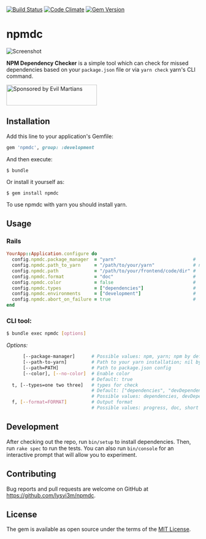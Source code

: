 [![Build Status](https://travis-ci.org/lysyi3m/npmdc.svg?branch=master)](https://travis-ci.org/lysyi3m/npmdc)
[![Code Climate](https://codeclimate.com/github/lysyi3m/npmdc/badges/gpa.svg)](https://codeclimate.com/github/lysyi3m/npmdc)
[![Gem Version](https://badge.fury.io/rb/npmdc.svg)](https://badge.fury.io/rb/npmdc)

npmdc
=========

![Screenshot](https://lysyi3m-pluto.s3.amazonaws.com/dropshare/Снимок-экрана-2016-12-06-в-10.27.02.png)


**NPM Dependency Checker** is a simple tool which can check for missed dependencies based on your `package.json` file or via `yarn check` yarn's CLI command.


<a href="https://evilmartians.com/?utm_source=npmdc">
  <img src="https://evilmartians.com/badges/sponsored-by-evil-martians.svg" alt="Sponsored by Evil Martians" width="236" height="54">
</a>

## Installation

Add this line to your application's Gemfile:

```ruby
gem 'npmdc', group: :development
```

And then execute:

    $ bundle

Or install it yourself as:

    $ gem install npmdc

To use npmdc with yarn you should install yarn.

## Usage

### Rails

```ruby
YourApp::Application.configure do
  config.npmdc.package_manager  = "yarn"                            # `npm` by default
  config.npmdc.path_to_yarn     = "/path/to/your/yarn"              # nil by default, so the command is just `yarn`
  config.npmdc.path             = "/path/to/your/frontend/code/dir" # `Rails.root` by default
  config.npmdc.format           = "doc"                             # `short`, `doc`, `progress`. `short` by default
  config.npmdc.color            = false                             # `true` by default
  config.npmdc.types            = ["dependencies"]                  # `["dependencies", "devDependencies"]` by default (ignored with yarn package_manager)
  config.npmdc.environments     = ["development"]                   # `development` only by default
  config.npmdc.abort_on_failure = true                              # 'false' by default
end
```

### CLI tool:

```bash
$ bundle exec npmdc [options]

```

_Options:_

```bash
      [--package-manager]      # Possible values: npm, yarn; npm by default
      [--path-to-yarn]         # Path to your yarn installation; nil by default
      [--path=PATH]            # Path to package.json config
      [--color], [--no-color]  # Enable color
                               # Default: true
  t, [--types=one two three]   # types for check
                               # Default: ["dependencies", "devDependencies"]
                               # Possible values: dependencies, devDependencies
  f, [--format=FORMAT]         # Output format
                               # Possible values: progress, doc, short
```
## Development

After checking out the repo, run `bin/setup` to install dependencies. Then, run `rake spec` to run the tests. You can also run `bin/console` for an interactive prompt that will allow you to experiment.

## Contributing

Bug reports and pull requests are welcome on GitHub at https://github.com/lysyi3m/npmdc.


## License

The gem is available as open source under the terms of the [MIT License](http://opensource.org/licenses/MIT).
